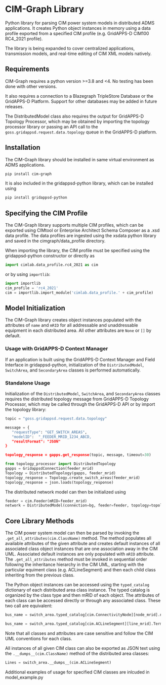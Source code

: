 # CIM-Graph Library

Python library for parsing CIM power system models in distributed ADMS applications. It creates Python object instances in memory using a data profile exported from a specified CIM profile (e.g. GridAPPS-D CIM100 RC4_2021 profile).

The library is being expanded to cover centralized applications, transmission models, and real-time editing of CIM XML models natively.

## Requirements

CIM-Graph requires a python version >=3.8 and <4. No testing has been done with other versions.

It also requires a connection to a Blazegraph TripleStore Database or the GridAPPS-D Platform. Support for other databases may be added in future releases.

The DistributedModel class also requires the output for GridAPPS-D Topology Processor, which may be obtained by importing the topology processor library or passing an API call to the `goss.gridappsd.request.data.topology` queue in the GridAPPS-D platform.

## Installation

The CIM-Graph library should be installed in same virtual environment as ADMS applications.

```bash
pip install cim-graph
```

It is also included in the gridappsd-python library, which can be installed using

```bash
pip install gridappsd-python
```

## Specifying the CIM Profile

The CIM-Graph library supports multiple CIM profiles, which can be exported using CIMtool or Enterprise Architect Schema Composer as a .xsd data profile. The data profiles are ingested using the xsdata python library and saved in the cimgraph/data_profile directory.

When importing the library, the CIM profile must be specified using the gridappsd-python constructor or directly as

```python
import cimlab.data_profile.rc4_2021 as cim
```

or by using `importlib`:

```python
import importlib
cim_profile = 'rc4_2021'
cim = importlib.import_module('cimlab.data_profile.' + cim_profile)
```

## Model Initialization

The CIM-Graph library creates object instances populated with the attributes of `name` and `mRID` for all addressable and unaddressable equipment in each distributed area. All other attributes are `None` or `[]` by default.

### Usage with GridAPPS-D Context Manager

If an application is built using the GridAPPS-D Context Manager and Field Interface in gridappsd-python, initialization of the `DistributedModel`, `SwitchArea`, and `SecondaryArea` classes is performed automatically.

### Standalone Usage

Initialization of the `DistributedModel`, `SwitchArea`, and `SecondaryArea` classes requires the distributed topology message from GridAPPS-D Topology Processor, which may be called through the GridAPPS-D API or by import the topology library:

```python
topic = "goss.gridappsd.request.data.topology"

message = {
   "requestType": "GET_SWITCH_AREAS",
   "modelID":  "_FEEDER_MRID_1234_ABCD,
   "resultFormat": "JSON"
}

topology_response = gapps.get_response(topic, message, timeout=30)
```

```python
from topology_processor import DistributedTopology
gapps = GridappsdConnection(feeder_mrid)
Topology = DistributedTopology(gapps, feeder_mrid)
topology_response = Topology.create_switch_areas(feeder_mrid)
topology_response = json.loads(topology_response)
```

The distributed network model can then be initialized using

```python
feeder = cim.Feeder(mRID=feeder_mrid)
network = DistributedModel(connection=bg, feeder=feeder, topology=topology_response['feeders'])
```

## Core Library Methods

The CIM power system model can then be parsed by invoking the `.get_all_attributes(cim.ClassName)` method. The method populates all available attributes of the given attribute and creates default instances of all associated class object instances that are one association away in the CIM UML. Associated default instances are only populated with `mRID` attribute. The `.get_all_attributes` method must be invoked in sequential order following the inheritance hierarchy in the CIM UML, starting with the particular equiment class (e.g. ACLineSegment) and then each child class inheriting from the previous class.

The Python object instances can be accessed using the `typed_catalog` dictionary of each distributed area class instance. The typed catalog is organized by the class type and then mRID of each object. The attributes of each class can be accessed directly or through any associated class. These two call are equivalent:

```python
bus_name = switch_area.typed_catalog[cim.ConnectivityNode][node_mrid].name
```

```python
bus_name = switch_area.typed_catalog[cim.ACLineSegment][line_mrid].Terminals[0].ConnectivityNode.name
```

Note that all classes and attributes are case sensitive and follow the CIM UML conventions for each class.

All instances of all given CIM class can also be exported as JSON text using the `.__dumps__(cim.ClassName)` method of the distributed area classes:

```python
Lines = switch_area.__dumps__(cim.ACLineSegment)
```

Additional examples of usage for specified CIM classes are inlcuded in model_example.py
